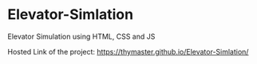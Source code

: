 # Elevator-Simlation
Elevator Simulation using HTML, CSS and JS

Hosted Link of the project:
https://thymaster.github.io/Elevator-Simlation/
